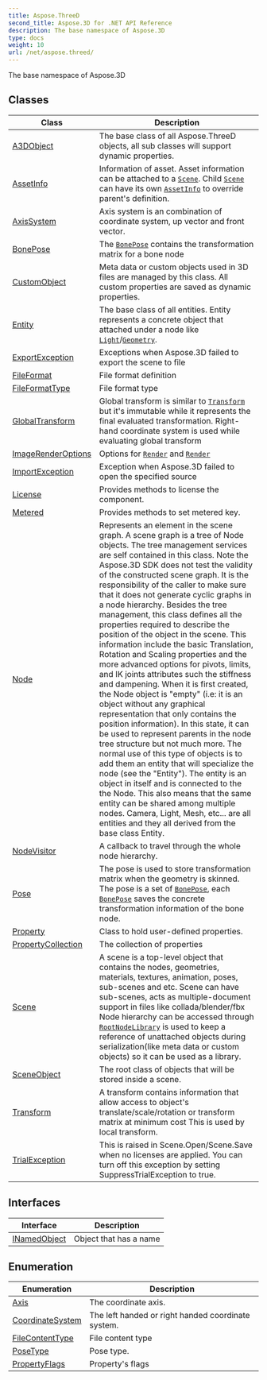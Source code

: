 ```yaml
---
title: Aspose.ThreeD
second_title: Aspose.3D for .NET API Reference
description: The base namespace of Aspose.3D
type: docs
weight: 10
url: /net/aspose.threed/
---
```

The base namespace of Aspose.3D

## Classes

| Class | Description |
| --- | --- |
| [A3DObject](./a3dobject/) | The base class of all Aspose.ThreeD objects, all sub classes will support dynamic properties. |
| [AssetInfo](./assetinfo/) | Information of asset. Asset information can be attached to a [`Scene`](../aspose.threed/scene/). Child [`Scene`](../aspose.threed/scene/) can have its own [`AssetInfo`](../aspose.threed/assetinfo/) to override parent's definition. |
| [AxisSystem](./axissystem/) | Axis system is an combination of coordinate system, up vector and front vector. |
| [BonePose](./bonepose/) | The [`BonePose`](../aspose.threed/bonepose/) contains the transformation matrix for a bone node |
| [CustomObject](./customobject/) | Meta data or custom objects used in 3D files are managed by this class. All custom properties are saved as dynamic properties. |
| [Entity](./entity/) | The base class of all entities. Entity represents a concrete object that attached under a node like [`Light`](../aspose.threed.entities/light/)/[`Geometry`](../aspose.threed.entities/geometry/). |
| [ExportException](./exportexception/) | Exceptions when Aspose.3D failed to export the scene to file |
| [FileFormat](./fileformat/) | File format definition |
| [FileFormatType](./fileformattype/) | File format type |
| [GlobalTransform](./globaltransform/) | Global transform is similar to [`Transform`](../aspose.threed/transform/) but it's immutable while it represents the final evaluated transformation. Right-hand coordinate system is used while evaluating global transform |
| [ImageRenderOptions](./imagerenderoptions/) | Options for [`Render`](../aspose.threed/scene/render/) and [`Render`](../aspose.threed/scene/render/) |
| [ImportException](./importexception/) | Exception when Aspose.3D failed to open the specified source |
| [License](./license/) | Provides methods to license the component. |
| [Metered](./metered/) | Provides methods to set metered key. |
| [Node](./node/) | Represents an element in the scene graph. A scene graph is a tree of Node objects. The tree management services are self contained in this class. Note the Aspose.3D SDK does not test the validity of the constructed scene graph. It is the responsibility of the caller to make sure that it does not generate cyclic graphs in a node hierarchy. Besides the tree management, this class defines all the properties required to describe the position of the object in the scene. This information include the basic Translation, Rotation and Scaling properties and the more advanced options for pivots, limits, and IK joints attributes such the stiffness and dampening. When it is first created, the Node object is "empty" (i.e: it is an object without any graphical representation that only contains the position information). In this state, it can be used to represent parents in the node tree structure but not much more. The normal use of this type of objects is to add them an entity that will specialize the node (see the "Entity"). The entity is an object in itself and is connected to the the Node. This also means that the same entity can be shared among multiple nodes. Camera, Light, Mesh, etc... are all entities and they all derived from the base class Entity. |
| [NodeVisitor](./nodevisitor/) | A callback to travel through the whole node hierarchy. |
| [Pose](./pose/) | The pose is used to store transformation matrix when the geometry is skinned. The pose is a set of [`BonePose`](../aspose.threed/bonepose/), each [`BonePose`](../aspose.threed/bonepose/) saves the concrete transformation information of the bone node. |
| [Property](./property/) | Class to hold user-defined properties. |
| [PropertyCollection](./propertycollection/) | The collection of properties |
| [Scene](./scene/) | A scene is a top-level object that contains the nodes, geometries, materials, textures, animation, poses, sub-scenes and etc. Scene can have sub-scenes, acts as multiple-document support in files like collada/blender/fbx Node hierarchy can be accessed through [`RootNode`](../aspose.threed/scene/rootnode/)[`Library`](../aspose.threed/scene/library/) is used to keep a reference of unattached objects during serialization(like meta data or custom objects) so it can be used as a library. |
| [SceneObject](./sceneobject/) | The root class of objects that will be stored inside a scene. |
| [Transform](./transform/) | A transform contains information that allow access to object's translate/scale/rotation or transform matrix at minimum cost This is used by local transform. |
| [TrialException](./trialexception/) | This is raised in Scene.Open/Scene.Save when no licenses are applied. You can turn off this exception by setting SuppressTrialException to true. |
## Interfaces

| Interface | Description |
| --- | --- |
| [INamedObject](./inamedobject/) | Object that has a name |
## Enumeration

| Enumeration | Description |
| --- | --- |
| [Axis](./axis/) | The coordinate axis. |
| [CoordinateSystem](./coordinatesystem/) | The left handed or right handed coordinate system. |
| [FileContentType](./filecontenttype/) | File content type |
| [PoseType](./posetype/) | Pose type. |
| [PropertyFlags](./propertyflags/) | Property's flags |


